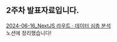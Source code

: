 ## 2주차 발표자료입니다.

[2024-06-16_NextJS 라우트 · 데이터 심층 분석](https://glow-spaghetti-e19.notion.site/2-_-60aee3580f764a169c5140b30966d687?pvs=4)  
노션에 정리했습니다!
